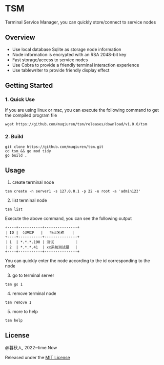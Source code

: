 # TSM

Terminal Service Manager, you can quickly store/connect to service nodes

## Overview

- Use local database Sqlite as storage node information
- Node information is encrypted with an RSA 2048-bit key
- Fast storage/access to service nodes
- Use Cobra to provide a friendly terminal interaction experience
- Use tablewriter to provide friendly display effect

## Getting Started

### 1. Quick Use

If you are using linux or mac, you can execute the following command to get the compiled program file

```shell
wget https://github.com/muqiuren/tsm/releases/download/v1.0.0/tsm
```

### 2. Build

```shell
git clone https://github.com/muqiuren/tsm.git
cd tsm && go mod tidy
go build .
```

## Usage

1. create terminal node

```shell
tsm create -n server1 -s 127.0.0.1 -p 22 -u root -a 'admin123'
```

2. list terminal node

```shell
tsm list
```
Execute the above command, you can see the following output

```
+----+-----------+---------------+
| ID |  公网IP   |   节点名称    |
+----+-----------+---------------+
| 1  | *.*.*.190 | 测试          |
| 2  | *.*.*.41  | xx系统测试服   |
+----+-----------+---------------+
```
You can quickly enter the node according to the id corresponding to the node

3. go to terminal server

```shell
tsm go 1
```

4. remove terminal node

```shell
tsm remove 1
```

5. more to help

```shell
tsm help
```

## License

@暮秋人, 2022~time.Now

Released under the [MIT License](https://github.com/muqiuren/tsm/blob/master/LICENSE)